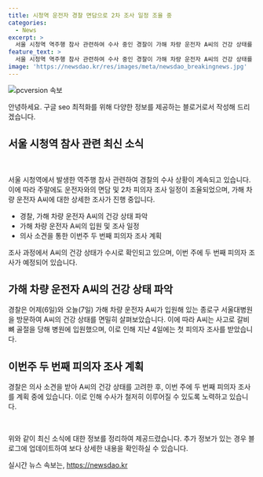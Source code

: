 ```yaml
---
title: 시청역 운전자 경찰 면담으로 2차 조사 일정 조율 중
categories:
  - News
excerpt: >
  서울 시청역 역주행 참사 관련하여 수사 중인 경찰이 가해 차량 운전자 A씨의 건강 상태를 파악하기 위해 병원을 방문했습니다. A씨는 사고로 갈비뼈 골절을 당해 입원 중이며, 첫 피의자 조사를 받은 지 2일 뒤인 이번주 두 번째 피의자 조사 일정이 예정되어 있습니다. 경찰은 의사 소견을 받아 조사를 진행할 계획입니다. (150자)
feature_text: >
  서울 시청역 역주행 참사 관련하여 수사 중인 경찰이 가해 차량 운전자 A씨의 건강 상태를 파악하기 위해 병원을 방문했습니다. A씨는 사고로 갈비뼈 골절을 당해 입원 중이며, 첫 피의자 조사를 받은 지 2일 뒤인 이번주 두 번째 피의자 조사 일정이 예정되어 있습니다. 경찰은 의사 소견을 받아 조사를 진행할 계획입니다. (150자)
image: 'https://newsdao.kr/res/images/meta/newsdao_breakingnews.jpg'
---
```


<p><img src="https://newsdao.kr/res/images/meta/newsdao_breakingnews.jpg" alt="pcversion 속보" /></p>

<p>안녕하세요. 구글 seo 최적화를 위해 다양한 정보를 제공하는 블로거로서 작성해 드리겠습니다.</p>

<h2 data-ke-size="size26">서울 시청역 참사 관련 최신 소식</h2>

<p data-ke-size="size16">&nbsp;</p>

<p>서울 시청역에서 발생한 역주행 참사 관련하여 경찰의 수사 상황이 계속되고 있습니다. 이에 따라 주말에도 운전자와의 면담 및 2차 피의자 조사 일정이 조율되었으며, 가해 차량 운전자 A씨에 대한 상세한 조사가 진행 중입니다.</p>

<ul>
  <li>경찰, 가해 차량 운전자 A씨의 건강 상태 파악</li>
  <li>가해 차량 운전자 A씨의 입원 및 조사 일정</li>
  <li>의사 소견을 통한 이번주 두 번째 피의자 조사 계획</li>
</ul>

<p data-ke-size="size16">조사 과정에서 A씨의 건강 상태가 수시로 확인되고 있으며, 이번 주에 두 번째 피의자 조사가 예정되어 있습니다.</p>

<h2 data-ke-size="size26">가해 차량 운전자 A씨의 건강 상태 파악</h2>

<p data-ke-size="size16">경찰은 어제(6일)와 오늘(7일) 가해 차량 운전자 A씨가 입원해 있는 종로구 서울대병원을 방문하여 A씨의 건강 상태를 면밀히 살펴보았습니다. 이에 따라 A씨는 사고로 갈비뼈 골절을 당해 병원에 입원했으며, 이로 인해 지난 4일에는 첫 피의자 조사를 받았습니다.</p>

<h2 data-ke-size="size26">이번주 두 번째 피의자 조사 계획</h2>

<p data-ke-size="size16">경찰은 의사 소견을 받아 A씨의 건강 상태를 고려한 후, 이번 주에 두 번째 피의자 조사를 계획 중에 있습니다. 이로 인해 수사가 철저히 이루어질 수 있도록 노력하고 있습니다.</p>

<p data-ke-size="size16">&nbsp;</p>

<p>위와 같이 최신 소식에 대한 정보를 정리하여 제공드렸습니다. 추가 정보가 있는 경우 블로그에 업데이트하여 보다 상세한 내용을 확인하실 수 있습니다.</p>
실시간 뉴스 속보는, <a href="https://newsdao.kr" rel="dofollow">https://newsdao.kr</a>


